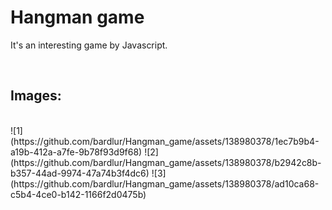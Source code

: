 # Hangman game
It's an interesting game by Javascript.

<br>

## Images:
<br>
![1](https://github.com/bardlur/Hangman_game/assets/138980378/1ec7b9b4-a19b-412a-a7fe-9b78f93d9f68)
![2](https://github.com/bardlur/Hangman_game/assets/138980378/b2942c8b-b357-44ad-9974-47a74b3f4dc6)
![3](https://github.com/bardlur/Hangman_game/assets/138980378/ad10ca68-c5b4-4ce0-b142-1166f2d0475b)
